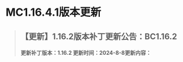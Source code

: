 # MC1.16.4.1版本更新



> ## **【更新】1.16.2版本补丁更新公告：BC1.16.2**
>
> #### 更新补丁版本：1.16.2 更新时间：2024-8-8更新内容：

